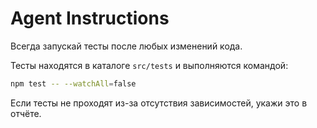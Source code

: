 # Agent Instructions

Всегда запускай тесты после любых изменений кода.

Тесты находятся в каталоге `src/tests` и выполняются командой:

```bash
npm test -- --watchAll=false
```

Если тесты не проходят из-за отсутствия зависимостей, укажи это в отчёте.

